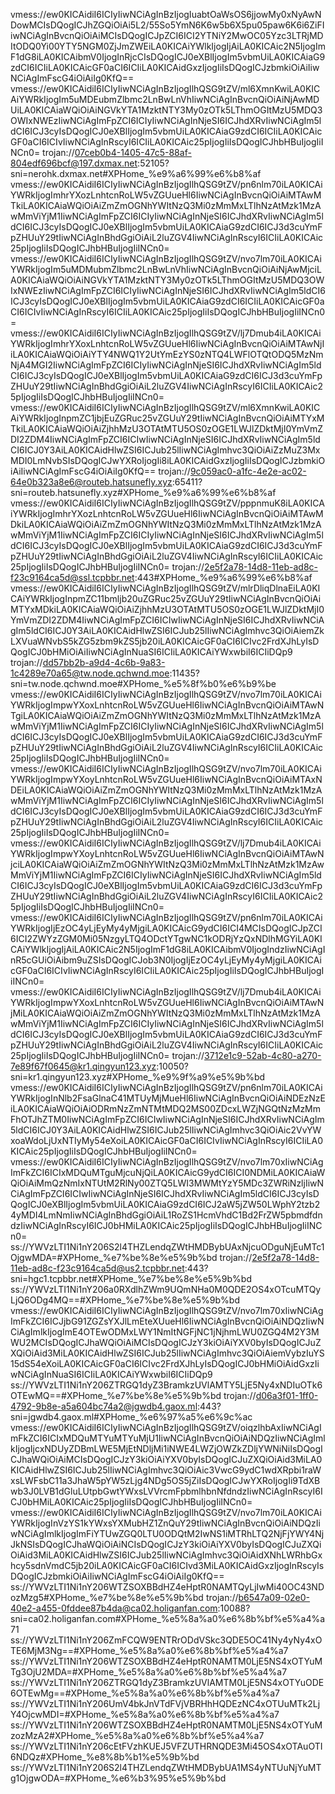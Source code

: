 vmess://ew0KICAidiI6ICIyIiwNCiAgInBzIjogIuabtOaWsOS6jjowMy0xNyAwNDowMCIsDQogICJhZGQiOiAi5L2/55So5YmN6K6w5b6X5pu05paw6K6i6ZiFIiwNCiAgInBvcnQiOiAiMCIsDQogICJpZCI6ICI2YTNiY2MwOC05Yzc3LTRjMDItODQ0Yi00YTY5NGM0ZjJmZWEiLA0KICAiYWlkIjogIjAiLA0KICAic2N5IjogImF1dG8iLA0KICAibmV0IjogInRjcCIsDQogICJ0eXBlIjogIm5vbmUiLA0KICAiaG9zdCI6ICIiLA0KICAicGF0aCI6ICIiLA0KICAidGxzIjogIiIsDQogICJzbmkiOiAiIiwNCiAgImFscG4iOiAiIg0KfQ==
vmess://ew0KICAidiI6ICIyIiwNCiAgInBzIjogIlhQSG9tZV/ml6XmnKwiLA0KICAiYWRkIjogIm5uMDEubmZlbmc2LnBwLnVhIiwNCiAgInBvcnQiOiAiNjAwMDUiLA0KICAiaWQiOiAiNGVkYTA1MzktNTY3My0zOTk5LThmOGItMzU5MDQ3OWIxNWEzIiwNCiAgImFpZCI6ICIyIiwNCiAgInNjeSI6ICJhdXRvIiwNCiAgIm5ldCI6ICJ3cyIsDQogICJ0eXBlIjogIm5vbmUiLA0KICAiaG9zdCI6ICIiLA0KICAicGF0aCI6ICIvIiwNCiAgInRscyI6ICIiLA0KICAic25pIjogIiIsDQogICJhbHBuIjogIiINCn0=
trojan://07ceb0b4-1405-47c5-88af-804edf696bcf@197.dxmax.net:52105?sni=nerohk.dxmax.net#XPHome_%e9%a6%99%e6%b8%af
vmess://ew0KICAidiI6ICIyIiwNCiAgInBzIjogIlhQSG9tZV/pn6nlm70iLA0KICAiYWRkIjogImhrYXozLnhtcnRoLW5vZGUueHl6IiwNCiAgInBvcnQiOiAiMTAwMTkiLA0KICAiaWQiOiAiZmZmOGNhYWItNzQ3Mi0zMmMxLTlhNzAtMzk1MzAwMmViYjM1IiwNCiAgImFpZCI6ICIyIiwNCiAgInNjeSI6ICJhdXRvIiwNCiAgIm5ldCI6ICJ3cyIsDQogICJ0eXBlIjogIm5vbmUiLA0KICAiaG9zdCI6ICJ3d3cuYmFpZHUuY29tIiwNCiAgInBhdGgiOiAiL2luZGV4IiwNCiAgInRscyI6ICIiLA0KICAic25pIjogIiIsDQogICJhbHBuIjogIiINCn0=
vmess://ew0KICAidiI6ICIyIiwNCiAgInBzIjogIlhQSG9tZV/nvo7lm70iLA0KICAiYWRkIjogIm5uMDMubmZlbmc2LnBwLnVhIiwNCiAgInBvcnQiOiAiNjAwMjciLA0KICAiaWQiOiAiNGVkYTA1MzktNTY3My0zOTk5LThmOGItMzU5MDQ3OWIxNWEzIiwNCiAgImFpZCI6ICIyIiwNCiAgInNjeSI6ICJhdXRvIiwNCiAgIm5ldCI6ICJ3cyIsDQogICJ0eXBlIjogIm5vbmUiLA0KICAiaG9zdCI6ICIiLA0KICAicGF0aCI6ICIvIiwNCiAgInRscyI6ICIiLA0KICAic25pIjogIiIsDQogICJhbHBuIjogIiINCn0=
vmess://ew0KICAidiI6ICIyIiwNCiAgInBzIjogIlhQSG9tZV/lj7Dmub4iLA0KICAiYWRkIjogImhrYXoxLnhtcnRoLW5vZGUueHl6IiwNCiAgInBvcnQiOiAiMTAwNjIiLA0KICAiaWQiOiAiYTY4NWQ1Y2UtYmEzYS0zNTQ4LWFlOTQtODQ5MzNmNjA4MGI2IiwNCiAgImFpZCI6ICIyIiwNCiAgInNjeSI6ICJhdXRvIiwNCiAgIm5ldCI6ICJ3cyIsDQogICJ0eXBlIjogIm5vbmUiLA0KICAiaG9zdCI6ICJ3d3cuYmFpZHUuY29tIiwNCiAgInBhdGgiOiAiL2luZGV4IiwNCiAgInRscyI6ICIiLA0KICAic25pIjogIiIsDQogICJhbHBuIjogIiINCn0=
vmess://ew0KICAidiI6ICIyIiwNCiAgInBzIjogIlhQSG9tZV/ml6XmnKwiLA0KICAiYWRkIjogInpmZC1jbjEuZGRuc25vZGUuY29tIiwNCiAgInBvcnQiOiAiMTYxMTkiLA0KICAiaWQiOiAiZjhhMzU3OTAtMTU5OS0zOGE1LWJlZDktMjI0YmVmZDI2ZDM4IiwNCiAgImFpZCI6ICIwIiwNCiAgInNjeSI6ICJhdXRvIiwNCiAgIm5ldCI6ICJ0Y3AiLA0KICAidHlwZSI6ICJub25lIiwNCiAgImhvc3QiOiAiZzMuZ3MxMDI0LmNvbSIsDQogICJwYXRoIjogIi8iLA0KICAidGxzIjogIiIsDQogICJzbmkiOiAiIiwNCiAgImFscG4iOiAiIg0KfQ==
trojan://9c059ac0-a1fc-4e2e-ac02-64e0b323a8e6@routeb.hatsunefly.xyz:65411?sni=routeb.hatsunefly.xyz#XPHome_%e9%a6%99%e6%b8%af
vmess://ew0KICAidiI6ICIyIiwNCiAgInBzIjogIlhQSG9tZV/pppnmuK8iLA0KICAiYWRkIjogImhrYXozLnhtcnRoLW5vZGUueHl6IiwNCiAgInBvcnQiOiAiMTAwMDkiLA0KICAiaWQiOiAiZmZmOGNhYWItNzQ3Mi0zMmMxLTlhNzAtMzk1MzAwMmViYjM1IiwNCiAgImFpZCI6ICIyIiwNCiAgInNjeSI6ICJhdXRvIiwNCiAgIm5ldCI6ICJ3cyIsDQogICJ0eXBlIjogIm5vbmUiLA0KICAiaG9zdCI6ICJ3d3cuYmFpZHUuY29tIiwNCiAgInBhdGgiOiAiL2luZGV4IiwNCiAgInRscyI6ICIiLA0KICAic25pIjogIiIsDQogICJhbHBuIjogIiINCn0=
trojan://2e5f2a78-14d8-11eb-ad8c-f23c9164ca5d@ssl.tcpbbr.net:443#XPHome_%e9%a6%99%e6%b8%af
vmess://ew0KICAidiI6ICIyIiwNCiAgInBzIjogIlhQSG9tZV/mlrDliqDlnaEiLA0KICAiYWRkIjogInpmZC11bmljb20uZGRuc25vZGUuY29tIiwNCiAgInBvcnQiOiAiMTYxMDkiLA0KICAiaWQiOiAiZjhhMzU3OTAtMTU5OS0zOGE1LWJlZDktMjI0YmVmZDI2ZDM4IiwNCiAgImFpZCI6ICIwIiwNCiAgInNjeSI6ICJhdXRvIiwNCiAgIm5ldCI6ICJ0Y3AiLA0KICAidHlwZSI6ICJub25lIiwNCiAgImhvc3QiOiAiemZkLXVuaWNvbS5kZG5zbm9kZS5jb20iLA0KICAicGF0aCI6ICIvc2FrdXJhLyIsDQogICJ0bHMiOiAiIiwNCiAgInNuaSI6ICIiLA0KICAiYWxwbiI6ICIiDQp9
trojan://dd57bb2b-a9d4-4c6b-9a83-1c4289e70a65@tw.node.qchwnd.moe:11435?sni=tw.node.qchwnd.moe#XPHome_%e5%8f%b0%e6%b9%be
vmess://ew0KICAidiI6ICIyIiwNCiAgInBzIjogIlhQSG9tZV/nvo7lm70iLA0KICAiYWRkIjogImpwYXoxLnhtcnRoLW5vZGUueHl6IiwNCiAgInBvcnQiOiAiMTAwNTgiLA0KICAiaWQiOiAiZmZmOGNhYWItNzQ3Mi0zMmMxLTlhNzAtMzk1MzAwMmViYjM1IiwNCiAgImFpZCI6ICIyIiwNCiAgInNjeSI6ICJhdXRvIiwNCiAgIm5ldCI6ICJ3cyIsDQogICJ0eXBlIjogIm5vbmUiLA0KICAiaG9zdCI6ICJ3d3cuYmFpZHUuY29tIiwNCiAgInBhdGgiOiAiL2luZGV4IiwNCiAgInRscyI6ICIiLA0KICAic25pIjogIiIsDQogICJhbHBuIjogIiINCn0=
vmess://ew0KICAidiI6ICIyIiwNCiAgInBzIjogIlhQSG9tZV/nvo7lm70iLA0KICAiYWRkIjogImpwYXoyLnhtcnRoLW5vZGUueHl6IiwNCiAgInBvcnQiOiAiMTAxNDEiLA0KICAiaWQiOiAiZmZmOGNhYWItNzQ3Mi0zMmMxLTlhNzAtMzk1MzAwMmViYjM1IiwNCiAgImFpZCI6ICIyIiwNCiAgInNjeSI6ICJhdXRvIiwNCiAgIm5ldCI6ICJ3cyIsDQogICJ0eXBlIjogIm5vbmUiLA0KICAiaG9zdCI6ICJ3d3cuYmFpZHUuY29tIiwNCiAgInBhdGgiOiAiL2luZGV4IiwNCiAgInRscyI6ICIiLA0KICAic25pIjogIiIsDQogICJhbHBuIjogIiINCn0=
vmess://ew0KICAidiI6ICIyIiwNCiAgInBzIjogIlhQSG9tZV/lj7Dmub4iLA0KICAiYWRkIjogImpwYXoyLnhtcnRoLW5vZGUueHl6IiwNCiAgInBvcnQiOiAiMTAwNjciLA0KICAiaWQiOiAiZmZmOGNhYWItNzQ3Mi0zMmMxLTlhNzAtMzk1MzAwMmViYjM1IiwNCiAgImFpZCI6ICIyIiwNCiAgInNjeSI6ICJhdXRvIiwNCiAgIm5ldCI6ICJ3cyIsDQogICJ0eXBlIjogIm5vbmUiLA0KICAiaG9zdCI6ICJ3d3cuYmFpZHUuY29tIiwNCiAgInBhdGgiOiAiL2luZGV4IiwNCiAgInRscyI6ICIiLA0KICAic25pIjogIiIsDQogICJhbHBuIjogIiINCn0=
vmess://ew0KICAidiI6ICIyIiwNCiAgInBzIjogIlhQSG9tZV/pn6nlm70iLA0KICAiYWRkIjogIjEzOC4yLjEyMy4yMjgiLA0KICAicG9ydCI6ICI4MCIsDQogICJpZCI6ICI2ZWYzZGM0Mi05NzgyLTQ4ODctYTgwNC1kODRjYzQxNDlhMGYiLA0KICAiYWlkIjogIjAiLA0KICAic2N5IjogImF1dG8iLA0KICAibmV0IjogIndzIiwNCiAgInR5cGUiOiAibm9uZSIsDQogICJob3N0IjogIjEzOC4yLjEyMy4yMjgiLA0KICAicGF0aCI6ICIvIiwNCiAgInRscyI6ICIiLA0KICAic25pIjogIiIsDQogICJhbHBuIjogIiINCn0=
vmess://ew0KICAidiI6ICIyIiwNCiAgInBzIjogIlhQSG9tZV/lj7Dmub4iLA0KICAiYWRkIjogImpwYXoxLnhtcnRoLW5vZGUueHl6IiwNCiAgInBvcnQiOiAiMTAwNjMiLA0KICAiaWQiOiAiZmZmOGNhYWItNzQ3Mi0zMmMxLTlhNzAtMzk1MzAwMmViYjM1IiwNCiAgImFpZCI6ICIyIiwNCiAgInNjeSI6ICJhdXRvIiwNCiAgIm5ldCI6ICJ3cyIsDQogICJ0eXBlIjogIm5vbmUiLA0KICAiaG9zdCI6ICJ3d3cuYmFpZHUuY29tIiwNCiAgInBhdGgiOiAiL2luZGV4IiwNCiAgInRscyI6ICIiLA0KICAic25pIjogIiIsDQogICJhbHBuIjogIiINCn0=
trojan://3712e1c9-52ab-4c80-a270-7e89f67f0645@kr1.qingyun123.xyz:10050?sni=kr1.qingyun123.xyz#XPHome_%e9%9f%a9%e5%9b%bd
vmess://ew0KICAidiI6ICIyIiwNCiAgInBzIjogIlhQSG9tZV/pn6nlm70iLA0KICAiYWRkIjogInNlb2FsaGlnaC41MTUyMjMueHl6IiwNCiAgInBvcnQiOiAiNDEzNzEiLA0KICAiaWQiOiAiODRmNzZmNTMtMDQ2MS00ZDcxLWZjNGQtNzMzMmFhOTJhZTM0IiwNCiAgImFpZCI6ICIwIiwNCiAgInNjeSI6ICJhdXRvIiwNCiAgIm5ldCI6ICJ0Y3AiLA0KICAidHlwZSI6ICJub25lIiwNCiAgImhvc3QiOiAic2VvYWxoaWdoLjUxNTIyMy54eXoiLA0KICAicGF0aCI6ICIvIiwNCiAgInRscyI6ICIiLA0KICAic25pIjogIiIsDQogICJhbHBuIjogIiINCn0=
vmess://ew0KICAidiI6ICIyIiwNCiAgInBzIjogIlhQSG9tZV/nvo7lm70xIiwNCiAgImFkZCI6ICIxMDQuMTguMjcuNjQiLA0KICAicG9ydCI6ICI0NDMiLA0KICAiaWQiOiAiMmQzNmIxNTUtM2RlNy00ZTQ5LWI3MWMtYzY5MDc3ZWRiNzljIiwNCiAgImFpZCI6ICIwIiwNCiAgInNjeSI6ICJhdXRvIiwNCiAgIm5ldCI6ICJ3cyIsDQogICJ0eXBlIjogIm5vbmUiLA0KICAiaG9zdCI6ICJ2aW5jZW50LWphY2tzb24yMDI4LmNmIiwNCiAgInBhdGgiOiAiL1RoZS1HcmVhdC1Bd2FrZW5pbmdfdndzIiwNCiAgInRscyI6ICJ0bHMiLA0KICAic25pIjogIiIsDQogICJhbHBuIjogIiINCn0=
ss://YWVzLTI1Ni1nY206S2l4THZLendqZWtHMDBybUAxNjcuODguNjEuMTc1OjgwMDA=#XPHome_%e7%be%8e%e5%9b%bd
trojan://2e5f2a78-14d8-11eb-ad8c-f23c9164ca5d@us2.tcpbbr.net:443?sni=hgc1.tcpbbr.net#XPHome_%e7%be%8e%e5%9b%bd
ss://YWVzLTI1Ni1nY206a0RXdlhZWm9UQmNHa0M0QDE2OS4xOTcuMTQyLjQ6ODg4MQ==#XPHome_%e7%be%8e%e5%9b%bd
vmess://ew0KICAidiI6ICIyIiwNCiAgInBzIjogIlhQSG9tZV/nvo7lm70xIiwNCiAgImFkZCI6ICJjbG91ZGZsYXJlLmEteXUueHl6IiwNCiAgInBvcnQiOiAiNDQzIiwNCiAgImlkIjogImE4OTEwODMxLWY1NmItNGFjNC1jNjhmLWU0ZGQ4M2Y3MWU2MCIsDQogICJhaWQiOiAiMCIsDQogICJzY3kiOiAiYXV0byIsDQogICJuZXQiOiAid3MiLA0KICAidHlwZSI6ICJub25lIiwNCiAgImhvc3QiOiAiemVybzIuYS15dS54eXoiLA0KICAicGF0aCI6ICIvc2FrdXJhLyIsDQogICJ0bHMiOiAidGxzIiwNCiAgInNuaSI6ICIiLA0KICAiYWxwbiI6ICIiDQp9
ss://YWVzLTI1Ni1nY206ZTRGQ1dyZ3BramkzUVlAMTY5LjE5Ny4xNDIuOTk6OTEwMQ==#XPHome_%e7%be%8e%e5%9b%bd
trojan://d06a3f01-1ff0-4792-9b8e-a5a604bc74a2@jgwdb4.gaox.ml:443?sni=jgwdb4.gaox.ml#XPHome_%e6%97%a5%e6%9c%ac
vmess://ew0KICAidiI6ICIyIiwNCiAgInBzIjogIlhQSG9tZV/oiqzlhbAxIiwNCiAgImFkZCI6ICIxMDQuMTYuMTYuMjU1IiwNCiAgInBvcnQiOiAiNDQzIiwNCiAgImlkIjogIjcxNDUyZDBmLWE5MjEtNDljMi1iNWE4LWZjOWZkZDljYWNiNiIsDQogICJhaWQiOiAiMCIsDQogICJzY3kiOiAiYXV0byIsDQogICJuZXQiOiAid3MiLA0KICAidHlwZSI6ICJub25lIiwNCiAgImhvc3QiOiAic3VwcG9ydC1wdXRpbi1raWxsLWFsbC11a3JhaW5pYW5zLjg4NDg5OS5jZiIsDQogICJwYXRoIjogIi9TdXBwb3J0LVB1dGluLUtpbGwtYWxsLVVrcmFpbmlhbnNfdndzIiwNCiAgInRscyI6ICJ0bHMiLA0KICAic25pIjogIiIsDQogICJhbHBuIjogIiINCn0=
vmess://ew0KICAidiI6ICIyIiwNCiAgInBzIjogIlhQSG9tZV/nvo7lm70iLA0KICAiYWRkIjogInVzYS1kYWxsYXMubHZ1ZnQuY29tIiwNCiAgInBvcnQiOiAiNDQzIiwNCiAgImlkIjogImFiYTUwZGQ0LTU0ODQtM2IwNS1iMTRhLTQ2NjFjYWY4NjJkNSIsDQogICJhaWQiOiAiNCIsDQogICJzY3kiOiAiYXV0byIsDQogICJuZXQiOiAid3MiLA0KICAidHlwZSI6ICJub25lIiwNCiAgImhvc3QiOiAidXNhLWRhbGxhcy5sdnVmdC5jb20iLA0KICAicGF0aCI6ICIvd3MiLA0KICAidGxzIjogInRscyIsDQogICJzbmkiOiAiIiwNCiAgImFscG4iOiAiIg0KfQ==
ss://YWVzLTI1Ni1nY206WTZSOXBBdHZ4eHptR0NAMTQyLjIwMi40OC43NDozMzg5#XPHome_%e7%be%8e%e5%9b%bd
trojan://b6547a09-02e0-40e2-a455-0fddee87b4da@ca02.holiganfan.com:10088?sni=ca02.holiganfan.com#XPHome_%e5%8a%a0%e6%8b%bf%e5%a4%a71
ss://YWVzLTI1Ni1nY206ZmFCQW9ENTRrODdVSkc3QDE5OC41Ny4yNy4xOTE6MjM3Ng==#XPHome_%e5%8a%a0%e6%8b%bf%e5%a4%a7
ss://YWVzLTI1Ni1nY206WTZSOXBBdHZ4eHptR0NAMTM0LjE5NS4xOTYuMTg3OjU2MDA=#XPHome_%e5%8a%a0%e6%8b%bf%e5%a4%a7
ss://YWVzLTI1Ni1nY206ZTRGQ1dyZ3BramkzUVlAMTM0LjE5NS4xOTYuODE6OTEwMg==#XPHome_%e5%8a%a0%e6%8b%bf%e5%a4%a7
ss://YWVzLTI1Ni1nY206UmV4bkJnVTdFVjVBRHhHQDEzNC4xOTUuMTk2LjY4OjcwMDI=#XPHome_%e5%8a%a0%e6%8b%bf%e5%a4%a7
ss://YWVzLTI1Ni1nY206WTZSOXBBdHZ4eHptR0NAMTM0LjE5NS4xOTYuMzozMzA2#XPHome_%e5%8a%a0%e6%8b%bf%e5%a4%a7
ss://YWVzLTI1Ni1nY206cEtFVzhKUEJ5VFZUTHRNQDE3Mi45OS4xOTAuOTI6NDQz#XPHome_%e8%8b%b1%e5%9b%bd
ss://YWVzLTI1Ni1nY206S2l4THZLendqZWtHMDBybUA1MS4yNTUuNjYuMTg1OjgwODA=#XPHome_%e6%b3%95%e5%9b%bd
